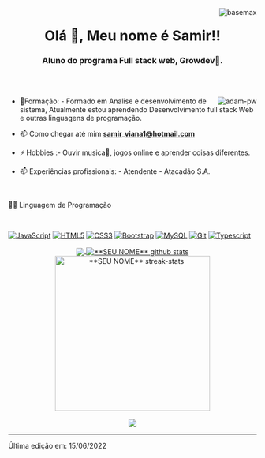 <img align ="right" src="https://komarev.com/ghpvc/?username=basemax&label=Profile%20views&color=0e75b6&style=flat" alt="basemax">
<h1 align="center">Olá 👋, Meu nome é  Samir!!</h1>
<h3 align="center">Aluno do programa Full stack web, Growdev🌟.</h3>

<br>

<br>

<p><img align="right" src="https://github.com/Adam-pw/Adam-pw/blob/main/animation_500_kxa883sd.gif" alt="adam-pw" /></p>


- 🌱Formação: - Formado em Analise e desenvolvimento de sistema, Atualmente estou aprendendo Desenvolvimento full stack Web e outras linguagens de programação.

- 📫 Como chegar até mim **samir_viana1@hotmail.com**

- ⚡ Hobbies :- Ouvir musica🎵, jogos online e aprender coisas diferentes.

- 📫  Experiências profissionais: - Atendente - Atacadão S.A.

<br>

👨‍💻 Linguagem de Programação

<br />

[![JavaScript](https://img.shields.io/badge/-JavaScript-black?style=flat&logo=javascript&link=https://github.com/BRdhanani)](https://github.com/BRdhanani) 
[![HTML5](https://img.shields.io/badge/-HTML5-E34F26?style=flat&logo=html5&logoColor=white&link=https://github.com/BRdhanani)](https://github.com/BRdhanani) 
[![CSS3](https://img.shields.io/badge/-CSS3-1572B6?style=flat&logo=css3&link=https://github.com/BRdhanani)](https://github.com/BRdhanani) 
[![Bootstrap](https://img.shields.io/badge/-Bootstrap-563D7C?style=flat&logo=bootstrap&link=https://github.com/BRdhanani)](https://github.com/BRdhanani) 
[![MySQL](https://img.shields.io/badge/-MySQL-black?style=flat&logo=mysql&link=https://github.com/BRdhanani)](https://github.com/BRdhanani)
[![Git](https://img.shields.io/badge/-Git-black?style=flat&logo=git&link=https://github.com/BRdhanani)](https://github.com/BRdhanani) 
[![Typescript](https://img.shields.io/badge/-TypeScript-white?style=flat&logo=typescript&link=https://github.com/BRdhanani)](https://github.com/BRdhanani)

<div align="center">
<a href="https://github.com/samirviana1">
  <img align="center" src="https://github-readme-stats.vercel.app/api/top-langs/?username=samirviana1&theme=highcontrast&hide_langs_below=1" />
</a>

<a href="https://github.com/samirviana1">
 <img align="center" src="https://github-readme-stats.vercel.app/api?username=samirviana1&show_icons=true&theme=highcontrast&line_height=40" alt="**SEU NOME** github stats"/>
</a>
   
    
<a href="https://github.com/samirviana1">
 <img align="center" height=314 src="http://github-readme-streak-stats.herokuapp.com?user=samirviana1&theme=highcontrast&date_format=j%20M%5B%20Y%5D&ring=C2CB12&currStreakLabel=C2CB12&fire=C2CB12&sideNums=00FEFE&currStreakNum=00FEFE" alt="**SEU NOME** streak-stats"/>
</a>
 
 </br>
  </br>
<img  src="https://github-profile-trophy.vercel.app/?username=Ljames666&theme=highcontrast&title=Stars,Followers,Commit,Repo&margin-w=30&margin-h=30&row=1&column=4&no-frame=true" />
</div>



-----

Última edição em: 15/06/2022
